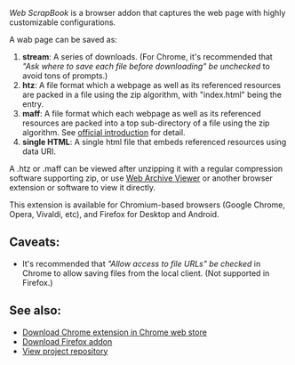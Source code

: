 *Web ScrapBook* is a browser addon that captures the web page with highly customizable configurations.

A wab page can be saved as:
1. **stream**: A series of downloads. (For Chrome, it's recommended that *"Ask where to save each file before downloading" be unchecked* to avoid tons of prompts.)
2. **htz**: A file format which a webpage as well as its referenced resources are packed in a file using the zip algorithm, with "index.html" being the entry.
3. **maff**: A file format which each webpage as well as its referenced resources are packed into a top sub-directory of a file using the zip algorithm. See [official introduction](http://maf.mozdev.org/index.html) for detail.
4. **single HTML**: A single html file that embeds referenced resources using data URI.

A .htz or .maff can be viewed after unzipping it with a regular compression software supporting zip, or use [Web Archive Viewer](https://github.com/danny0838/webarchiveviewer) or another browser extension or software to view it directly.

This extension is available for Chromium-based browsers (Google Chrome, Opera, Vivaldi, etc), and Firefox for Desktop and Android.


## Caveats:

* It's recommended that *"Allow access to file URLs" be checked* in Chrome to allow saving files from the local client. (Not supported in Firefox.)


## See also:

* [Download Chrome extension in Chrome web store](https://chrome.google.com/webstore/detail/web-scrapbook/oegnpmiddfljlloiklpkeelagaeejfai)
* [Download Firefox addon](https://danny0838.github.io/webscrapbook/files/firefox/latest.html)
* [View project repository](https://github.com/danny0838/webscrapbook)
